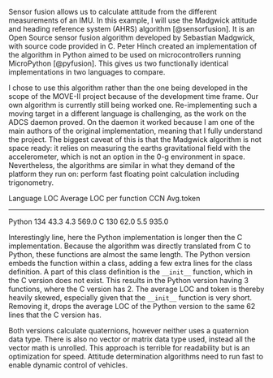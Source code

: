 Sensor fusion allows us to calculate attitude from the different measurements of an IMU. In this example, I will use the Madgwick attitude and heading reference system (AHRS) algorithm [@sensorfusion]. It is an Open Source sensor fusion algorithm developed by Sebastian Madgwick, with source code provided in C. Peter Hinch created an implementation of the algorithm in Python aimed to be used on microcontrollers running MicroPython [@pyfusion]. This gives us two functionally identical implementations in two languages to compare.

I chose to use this algorithm rather than the one being developed in the scope of the MOVE-II project because of the development time frame. Our own algorithm is currently still being worked one. Re-implementing such a moving target in a different language is challenging, as the work on the ADCS daemon proved. On the daemon it worked because I am one of the main authors of the original implementation, meaning that I fully understand the project.
The biggest caveat of this is that the Madgwick algorithm is not space ready: it relies on measuring the earths gravitational field with the accelerometer, which is not an option in the 0-g environment in space. Nevertheless, the algorithms are similar in what they demand of the platform they run on: perform fast floating point calculation including trigonometry.

Language   LOC   Average LOC per function   CCN   Avg.token
--------- ----- -------------------------- ----- -----------
Python     134      43.3                    4.3      569.0
C          130      62.0                    5.5      935.0

Interestingly line, here the Python implementation is longer then the C implementation. Because the algorithm was directly translated from C to Python, these functions are almost the same length. The Python version embeds the function within a class, adding a few extra lines for the class definition. A part of this class definition is the ```__init__``` function, which in the C version does not exist. This results in the Python version having 3 functions, where the C version has 2. The average LOC and token is thereby heavily skewed, especially given that the ```__init__``` function is very short. Removing it, drops the average LOC of the Python version to the same 62 lines that the C version has.

Both versions calculate quaternions, however neither uses a quaternion data type. There is also no vector or matrix data type used, instead all the vector math is unrolled. This approach is terrible for readability but is an optimization for speed. Attitude determination algorithms need to run fast to enable dynamic control of vehicles.
